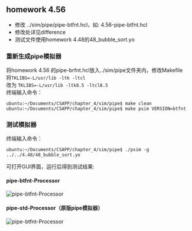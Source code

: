 ## homework 4.56
- 修改 ../sim/pipe/pipe-btfnt.hcl，如: 4.56-pipe-btfnt.hcl  
- 修改处详见difference
- 测试文件使用homework 4.48的48_bubble_sort.yo

### 重新生成pipe模拟器
将homework 4.56 的pipe-brfnt.hcl放入../sim/pipe文件夹内，修改Makefile  
将```TKLIBS=-L/usr/lib -ltk -ltcl```  
改为 ```TKLIBS=-L/usr/lib -ltk8.5 -ltcl8.5```  
终端输入命令：  
```
ubuntu:~/Documents/CSAPP/chapter_4/sim/pipe$ make clean
ubuntu:~/Documents/CSAPP/chapter_4/sim/pipe$ make psim VERSION=btfnt
```  
### 测试模拟器  
终端输入命令：  
```
ubuntu:~/Documents/CSAPP/chapter_4/sim/pipe$ ./psim -g ../../4.48/48_bubble_sort.yo
```  
可打开GUI界面，运行后得到测试结果:

#### pipe-btfnt-Processor  
![pipe-btfnt-Processor](https://github.com/DesmondoRay/CSAPP/blob/master/chapter_4/4.56/pipe-btfnt-Processor.png)  

#### pipe-std-Processor（原版pipe模拟器）  
![pipe-btfnt-Processor](https://github.com/DesmondoRay/CSAPP/blob/master/chapter_4/4.55/pipe-std-Processor.png)